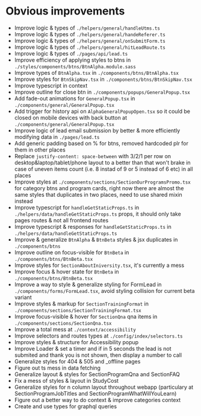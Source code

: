 # Obvious improvements

- Improve logic & types of `./helpers/general/handleUtms.ts`
- Improve logic & types of `./helpers/general/handeReferer.ts`
- Improve logic & types of `./helpers/general/onSubmitForm.ts`
- Improve logic & types of `./helpers/general/hitLeadRoute.ts`
- Improve logic & types of `./pages/api/lead.ts`
- Improve efficiency of applying styles to btns in `./styles/components/btns/BtnAlpha.module.sass`
- Improve types of `BtnAlpha.tsx` in `./components/btns/BtnAlpha.tsx`
- Improve styles for `BtnSkipNav.tsx` in `./components/btns/BtnSkipNav.tsx`
- Improve typescript in context
- Improve outline for close btn in `./components/popups/GeneralPopup.tsx`
- Add fade-out animations for `GeneralPopup.tsx` in `./components/general/GeneralPopup.tsx`
- Add trigger for history api on `AlphaGeneralPopupOpen.tsx` so it could be closed on mobile devices with back button at `./components/general/GeneralPopup.tsx`
- Improve logic of lead email submission by better & more efficiently modifying data in `./pages/lead.ts`
- Add generic padding based on % for btns, removed hardcoded plr for them in other places
- Replace `justify-content: space-between` with 3/2/1 per row on desktop&laptop/tablet/phone layout to a better than that won't brake in case of uneven items count (i.e. 8 instad of 9 or 5 instead of 6 etc) in all places
- Improve styles at `./components/sections/SectionOurProgramsPromo.tsx` for category btns and program cards, right now there are almost the same styles that duplicates in two places, need to use shared mixin instead
- Improve typescript for `handleGetStaticProps.ts` in `./helpers/data/handleGetStaticProps.ts` props, it should only take pages routes & not all frontend routes
- Improve typescript & responses for `handleGetStaticProps.ts` in `./helpers/data/handleGetStaticProps.ts`
- Improve & generalize `BtnAlpha` & `BtnBeta` styles & jsx duplicates in `./components/btns`
- Improve outline on focus-visible for `BtnBeta` in `./components/btns/BtnBeta.tsx`
- Improve styles for `SectionAboutIniversity.tsx`, it's currently a mess
- Improve focus & hover state for `BtnBeta` in `./components/btns/BtnBeta.tsx`
- Improve a way to style & generalize styling for FormLead in `./components/forms/FormLead.tsx`, avoid styling collision for current beta variant
- Improve styles & markup for `SectionTrainingFormat` in `./components/sections/SectionTrainingFormat.tsx`
- Improve focus-visible & hover for `SectionQna` qna items in `./components/sections/SectionQna.tsx`
- Improve a total mess at `./context/accessibility`
- Improve selectors and routes types at `./config/index/selectors.ts`
- Improve styles & structure for Accessibility popup
- Improve Loader & set a timer and if in 5 seconds the lead is not submited and thank you is not shown, then display a number to call
- Generalize styles for 404 & 505 and _offline pages
- Figure out ts mess in data fetching
- Generalize layout & styles for SectionProgramQna and SectionFAQ
- Fix a mess of styles & layout in StudyCost
- Generalize styles for n column layout throughout webapp (particulary at SectionProgramJobTitles and SectionProgramWhatWillYouLearn)
- Figure out a better way to do context & improve categories context
- Create and use types for graphql queries
